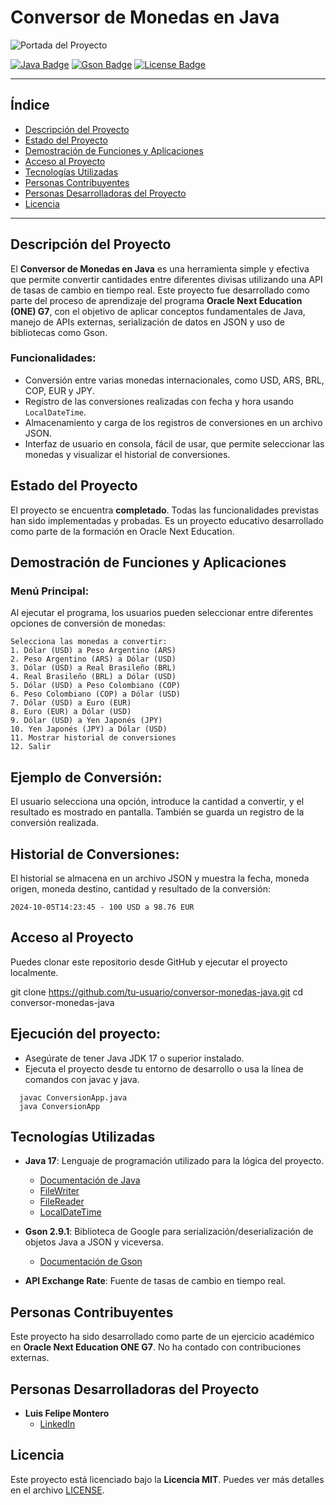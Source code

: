 # Conversor de Monedas en Java

![Portada del Proyecto](/Imágenes/close-up-coins-table.jpg)

[![Java Badge](https://img.shields.io/badge/Java-17.0.1-blue.svg)](https://www.oracle.com/java/technologies/javase-jdk17-downloads.html)
[![Gson Badge](https://img.shields.io/badge/Gson-2.9.1-green.svg)](https://www.javadoc.io/doc/com.google.code.gson/gson/latest/com.google.gson/module-summary.html)
[![License Badge](https://img.shields.io/badge/license-MIT-green)](LICENSE)

---

## Índice

- [Descripción del Proyecto](#descripción-del-proyecto)
- [Estado del Proyecto](#estado-del-proyecto)
- [Demostración de Funciones y Aplicaciones](#demostración-de-funciones-y-aplicaciones)
- [Acceso al Proyecto](#acceso-al-proyecto)
- [Tecnologías Utilizadas](#tecnologías-utilizadas)
- [Personas Contribuyentes](#personas-contribuyentes)
- [Personas Desarrolladoras del Proyecto](#personas-desarrolladoras-del-proyecto)
- [Licencia](#licencia)

---

## Descripción del Proyecto

El **Conversor de Monedas en Java** es una herramienta simple y efectiva que permite convertir cantidades entre diferentes divisas utilizando una API de tasas de cambio en tiempo real. Este proyecto fue desarrollado como parte del proceso de aprendizaje del programa **Oracle Next Education (ONE) G7**, con el objetivo de aplicar conceptos fundamentales de Java, manejo de APIs externas, serialización de datos en JSON y uso de bibliotecas como Gson.

### Funcionalidades:
- Conversión entre varias monedas internacionales, como USD, ARS, BRL, COP, EUR y JPY.
- Registro de las conversiones realizadas con fecha y hora usando `LocalDateTime`.
- Almacenamiento y carga de los registros de conversiones en un archivo JSON.
- Interfaz de usuario en consola, fácil de usar, que permite seleccionar las monedas y visualizar el historial de conversiones.

## Estado del Proyecto

El proyecto se encuentra **completado**. Todas las funcionalidades previstas han sido implementadas y probadas. Es un proyecto educativo desarrollado como parte de la formación en Oracle Next Education.

## Demostración de Funciones y Aplicaciones

### Menú Principal:
Al ejecutar el programa, los usuarios pueden seleccionar entre diferentes opciones de conversión de monedas:
```text
Selecciona las monedas a convertir:
1. Dólar (USD) a Peso Argentino (ARS)
2. Peso Argentino (ARS) a Dólar (USD)
3. Dólar (USD) a Real Brasileño (BRL)
4. Real Brasileño (BRL) a Dólar (USD)
5. Dólar (USD) a Peso Colombiano (COP)
6. Peso Colombiano (COP) a Dólar (USD)
7. Dólar (USD) a Euro (EUR)
8. Euro (EUR) a Dólar (USD)
9. Dólar (USD) a Yen Japonés (JPY)
10. Yen Japonés (JPY) a Dólar (USD)
11. Mostrar historial de conversiones
12. Salir
```
## Ejemplo de Conversión:
El usuario selecciona una opción, introduce la cantidad a convertir, y el resultado es mostrado en pantalla. También se guarda un registro de la conversión realizada.

## Historial de Conversiones:
El historial se almacena en un archivo JSON y muestra la fecha, moneda origen, moneda destino, cantidad y resultado de la conversión:
```
2024-10-05T14:23:45 - 100 USD a 98.76 EUR
```
## Acceso al Proyecto
Puedes clonar este repositorio desde GitHub y ejecutar el proyecto localmente.

git clone https://github.com/tu-usuario/conversor-monedas-java.git
cd conversor-monedas-java

## Ejecución del proyecto:
- Asegúrate de tener Java JDK 17 o superior instalado.
- Ejecuta el proyecto desde tu entorno de desarrollo o usa la línea de comandos con javac y java.
```
  javac ConversionApp.java
  java ConversionApp
```
## Tecnologías Utilizadas

- **Java 17**: Lenguaje de programación utilizado para la lógica del proyecto.
    - [Documentación de Java](https://docs.oracle.com/javase/7/docs/api/java/lang/Object.html)
    - [FileWriter](https://docs.oracle.com/javase/7/docs/api/java/io/FileWriter.html)
    - [FileReader](https://docs.oracle.com/javase/7/docs/api/java/io/FileReader.html)
    - [LocalDateTime](https://docs.oracle.com/javase/8/docs/api/java/time/LocalDateTime.html)

- **Gson 2.9.1**: Biblioteca de Google para serialización/deserialización de objetos Java a JSON y viceversa.
    - [Documentación de Gson](https://www.javadoc.io/doc/com.google.code.gson/gson/latest/com.google.gson/module-summary.html)

- **API Exchange Rate**: Fuente de tasas de cambio en tiempo real.

## Personas Contribuyentes

Este proyecto ha sido desarrollado como parte de un ejercicio académico en **Oracle Next Education ONE G7**. No ha contado con contribuciones externas.

## Personas Desarrolladoras del Proyecto

- **Luis Felipe Montero**
    - [LinkedIn](https://www.linkedin.com/in/psicologofelipemontero/)

## Licencia

Este proyecto está licenciado bajo la **Licencia MIT**. Puedes ver más detalles en el archivo [LICENSE](License/LICENSE).

